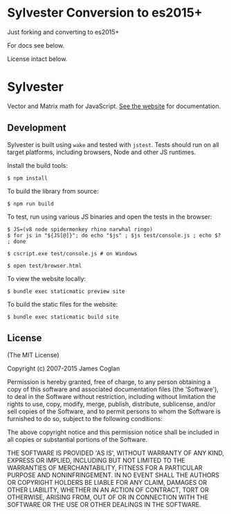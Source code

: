 # Sylvester Conversion to es2015+

Just forking and converting to es2015+

For docs see below.

License intact below.

# Sylvester

Vector and Matrix math for JavaScript. [See the
website](http://sylvester.jcoglan.com) for documentation.


## Development

Sylvester is built using `wake` and tested with `jstest`. Tests should run on
all target platforms, including browsers, Node and other JS runtimes.

Install the build tools:

    $ npm install

To build the library from source:

    $ npm run build

To test, run using various JS binaries and open the tests in the browser:

    $ JS=(v8 node spidermonkey rhino narwhal ringo)
    $ for js in "${JS[@]}"; do echo "$js" ; $js test/console.js ; echo $? ; done

    $ cscript.exe test/console.js # on Windows

    $ open test/browser.html

To view the website locally:

    $ bundle exec staticmatic preview site

To build the static files for the website:

    $ bundle exec staticmatic build site


## License

(The MIT License)

Copyright (c) 2007-2015 James Coglan

Permission is hereby granted, free of charge, to any person obtaining a copy of
this software and associated documentation files (the 'Software'), to deal in
the Software without restriction, including without limitation the rights to
use, copy, modify, merge, publish, distribute, sublicense, and/or sell copies of
the Software, and to permit persons to whom the Software is furnished to do so,
subject to the following conditions:

The above copyright notice and this permission notice shall be included in all
copies or substantial portions of the Software.

THE SOFTWARE IS PROVIDED 'AS IS', WITHOUT WARRANTY OF ANY KIND, EXPRESS OR
IMPLIED, INCLUDING BUT NOT LIMITED TO THE WARRANTIES OF MERCHANTABILITY, FITNESS
FOR A PARTICULAR PURPOSE AND NONINFRINGEMENT. IN NO EVENT SHALL THE AUTHORS OR
COPYRIGHT HOLDERS BE LIABLE FOR ANY CLAIM, DAMAGES OR OTHER LIABILITY, WHETHER
IN AN ACTION OF CONTRACT, TORT OR OTHERWISE, ARISING FROM, OUT OF OR IN
CONNECTION WITH THE SOFTWARE OR THE USE OR OTHER DEALINGS IN THE SOFTWARE.
